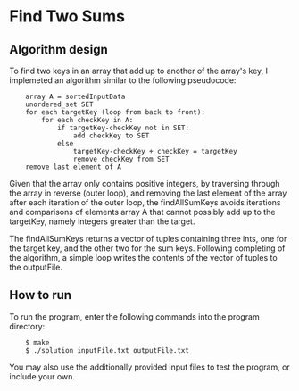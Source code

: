 # Find Two Sums #
## Algorithm design ##
To find two keys in an array that add up to another of the array's key, I
implemeted an algorithm similar to the following pseudocode:

        array A = sortedInputData
        unordered_set SET
        for each targetKey (loop from back to front):
            for each checkKey in A:
                if targetKey-checkKey not in SET:
                    add checkKey to SET
                else 
                    targetKey-checkKey + checkKey = targetKey
                    remove checkKey from SET
        remove last element of A

Given that the array only contains positive integers, by traversing through the
array in reverse (outer loop), and removing the last element of the array after
each iteration of the outer loop, the findAllSumKeys avoids iterations and
comparisons of elements array A that cannot possibly add up to the targetKey,
namely integers greater than the target.

The findAllSumKeys returns a vector of tuples containing three ints, one for the
target key, and the other two for the sum keys. Following completing of the
algorithm, a simple loop writes the contents of the vector of tuples to the
outputFile. 

## How to run ##

To run the program, enter the following commands into the program directory:

        $ make
        $ ./solution inputFile.txt outputFile.txt 

You may also use the additionally provided input files to test the program, or
include your own.
